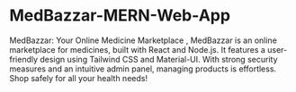 # MedBazzar-MERN-Web-App
MedBazzar: Your Online Medicine Marketplace , MedBazzar is an online marketplace for medicines, built with React and Node.js. It features a user-friendly design using Tailwind CSS and Material-UI. With strong security measures and an intuitive admin panel, managing products is effortless. Shop safely for all your health needs!
